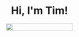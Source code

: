 <h1 align='center'> Hi, I'm Tim!</h1>
<div align='center' style="display: flex; justify-content: center; align-items: center;">
  <img src="https://datasecurityinc.com/wp-content/uploads/2022/07/DATA-7.gif" style="height: 40%; width: 60%;" />
</div>



<!--
**timdecillis/timdecillis** is a ✨ _special_ ✨ repository because its `README.md` (this file) appears on your GitHub profile.

Here are some ideas to get you started:

- 🔭 I’m currently working on ...
- 🌱 I’m currently learning ...
- 👯 I’m looking to collaborate on ...
- 🤔 I’m looking for help with ...
- 💬 Ask me about ...
- 📫 How to reach me: ...
- 😄 Pronouns: ...
- ⚡ Fun fact: ...
-->
